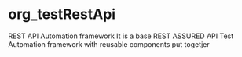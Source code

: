 # org_testRestApi
REST API Automation framework
It is a base REST ASSURED API Test Automation framework with reusable components put togetjer
